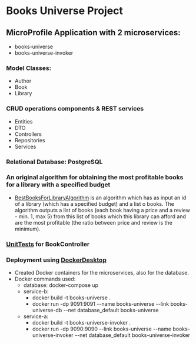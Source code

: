 # Books Universe Project

## MicroProfile Application with 2 microservices:
- books-universe
- books-universe-invoker

### Model Classes:
- Author
- Book
- Library


### CRUD operations components & REST services
- Entities
- DTO
- Controllers
- Repositories
- Services

### Relational Database: PostgreSQL


### An original algorithm for obtaining the most profitable books for a library with a specified budget
- [BestBooksForLibraryAlgorithm](https://github.com/DianaCrainic/Java-Technologies/blob/main/Project/service-b/src/main/java/com/uaic/Lab9/algorithm/BestBooksForLibraryAlgorithm.java) is an algorithm which has as input an id of a library (which has a specified budget) and a list o books. The algorithm outputs a list of books (each book having a price and a review - min. 1, max 5) from this list of books  which this library can afford and are the most profitable (the ratio between price and review is the minimum).

### [UnitTests](https://github.com/DianaCrainic/Java-Technologies/blob/main/Project/service-b/src/test/java/controllers/BookControllerTest.java) for BookController


### Deployment using [DockerDesktop](https://www.docker.com/products/docker-desktop)
- Created Docker containers for the microservices, also for the database.
- Docker commands used:
  - database: docker-compose up
  - service-b: 
    - docker build -t books-universe . 
    - docker run -dp 9091:9091 --name books-universe --link books-universe-db --net database_default books-universe
  - service-a:
    - docker build -t books-universe-invoker .
    - docker run -dp 9090:9090 --link books-universe --name books-universe-invoker --net database_default books-universe-invoker